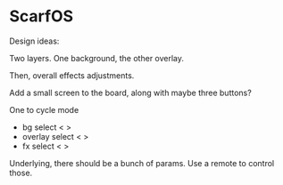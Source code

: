 # ScarfOS

Design ideas:

Two layers. One background, the other overlay.

Then, overall effects adjustments.

Add a small screen to the board, along with maybe three buttons? 

One to cycle mode 

- bg select < >
- overlay select < >
- fx select < >

Underlying, there should be a bunch of params. Use a remote to control those.